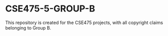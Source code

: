 # CSE475-5-GROUP-B
This repository is created for the CSE475 projects, with all copyright claims belonging to Group B.
